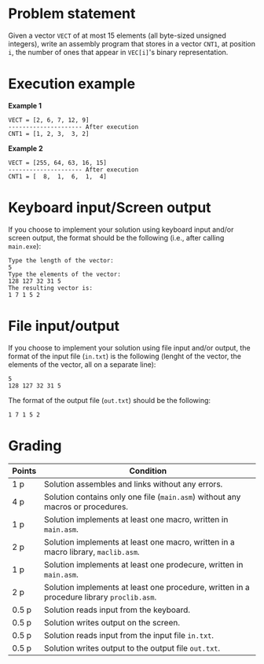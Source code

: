 # Problem statement

Given a vector `VECT` of at most 15 elements (all byte-sized unsigned integers), write an assembly program that stores in a vector `CNT1`, at position `i`, the number of ones that appear in `VEC[i]`'s binary representation.

# Execution example

**Example 1**
```
VECT = [2, 6, 7, 12, 9]
--------------------- After execution
CNT1 = [1, 2, 3,  3, 2]
```

**Example 2**
```
VECT = [255, 64, 63, 16, 15]
--------------------- After execution
CNT1 = [  8,  1,  6,  1,  4]
```

# Keyboard input/Screen output

If you choose to implement your solution using keyboard input and/or screen output, the format should be the following (i.e., after calling `main.exe`):

```
Type the length of the vector:
5
Type the elements of the vector:
128 127 32 31 5
The resulting vector is:
1 7 1 5 2
```

# File input/output

If you choose to implement your solution using file input and/or output, the format of the input file (`in.txt`) is the following (lenght of the vector, the elements of the vector, all on a separate line):

```
5
128 127 32 31 5
```

The format of the output file (`out.txt`) should be the following:

```
1 7 1 5 2
```


# Grading

Points | Condition
| - | - |
1 p | Solution assembles and links without any errors.
4 p | Solution contains only one file (`main.asm`) without any macros or procedures.
1 p | Solution implements at least one macro, written in `main.asm`.
2 p | Solution implements at least one macro, written in a macro library, `maclib.asm`.
1 p | Solution implements at least one prodecure, written in `main.asm`.
2 p | Solution implements at least one procedure, written in a procedure library `proclib.asm`.
0.5 p | Solution reads input from the keyboard.
0.5 p | Solution writes output on the screen.
0.5 p | Solution reads input from the input file `in.txt`.
0.5 p | Solution writes output to the output file `out.txt`.
